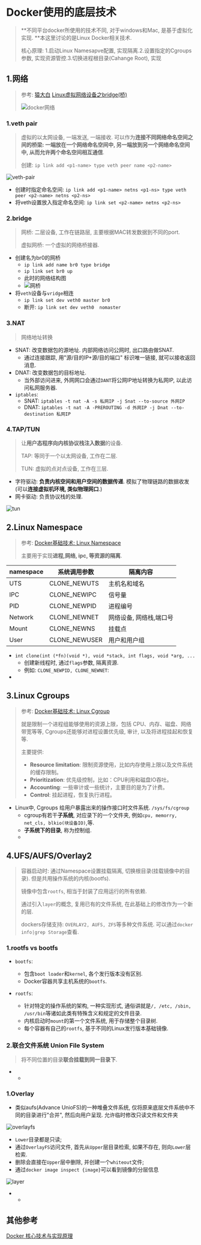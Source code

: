 

# Docker使用的底层技术

> **不同平台docker所使用的技术不同, 对于windows和Mac, 是基于虚拟化实现. **本这里讨论的是Linux Docker相关技术.
>
> 核心原理: 1.启动Linux Namesapve配置, 实现隔离.2.设置指定的Cgroups参数, 实现资源管控.3.切换进程根目录(Cahange Root), 实现

## 1.网络

> 参考: [猿大白](https://ctimbai.github.io/) [Linux虚拟网络设备之bridge(桥)](https://segmentfault.com/a/1190000009491002)
>
> ![docker网络](./image/docker网络.png)



### 1.veth pair

> 虚拟的以太网设备, 一端发送, 一端接收. 可以作为**连接不同网络命名空间之间的桥梁: 一端放在一个网络命名空间中, 另一端放到另一个网络命名空间中, 从而允许两个命名空间相互通信**.
>
> 创建: `ip link add <p1-name> type veth peer name <p2-name>`

![veth-pair](./image/veth-pair.png)

- 创建时指定命名空间: `ip link add <p1-name> netns <p1-ns> type veth peer <p2-name> netns <p2-ns>`
- 将veth设置放入指定命名空间: `ip link set <p2-name> netns <p2-ns>`

### 2.bridge

> 网桥: 二层设备, 工作在链路层, 主要根据MAC转发数据到不同的port.
>
> 虚拟网桥: 一个虚拟的网络桥接器.

- 创建名为br0的网桥
    - `ip link add name br0 type bridge`
    - `ip link set br0 up`
    - 此时的网络结构图
    - ![网桥](./image/bridge_0.jpg)
- 将`veth`设备与`vridge`相连
    - `ip link set dev veth0 master br0`
    - 断开: `ip link set dev veth0  nomaster`

### 3.NAT

> 网络地址转换

- SNAT: 改变数据包的源地址. 内部网络访问公网时, 出口路由做SNAT.
    - 通过连接跟踪, 用"源/目的IP+源/目的端口" 标识唯一链接, 就可以接收返回消息.
- DNAT: 改变数据包的目标地址.
    - 当外部访问进来, 外网网口会通过`DANT`将公网IP地址转换为私网IP, 以此访问私网服务器.
- `iptables`:
    - SNAT: `iptables -t nat -A -s 私网IP -j Snat --to-source 外网IP`
    - DNAT: `iptables -t nat -A -PREROUTING -d 外网IP -j Dnat --to-destination 私网IP`

### 4.TAP/TUN

> 让**用户态程序向内核协议栈注入数据**的设备.
>
> TAP: 等同于一个以太网设备, 工作在二层.
>
> TUN: 虚拟的点对点设备, 工作在三层.

- 字符驱动: **负责内核空间和用户空间的数据传递**. 模拟了物理链路的数据收发(可以**连接虚拟机环境, 类似物理网口**.)
- 网卡驱动: 负责协议栈的处理.

![tun](./image/virtual-device-tuntap-4.png)

## 2.Linux Namespace

> 参考: [Docker基础技术: Linux Namespace](https://coolshell.cn/articles/17010.html)
>
> 主要用于实现**进程,网络, ipc, 等资源的隔离**.

| namespace | 系统调用参数  | 隔离内容                |
| --------- | ------------- | ----------------------- |
| UTS       | CLONE_NEWUTS  | 主机名和域名            |
| IPC       | CLONE_NEWIPC  | 信号量                  |
| PID       | CLONE_NEWPID  | 进程编号                |
| Network   | CLONE_NEWNET  | 网络设备, 网络栈,端口号 |
| Mount     | CLONE_NEWNS   | 挂载点                  |
| User      | CLONE_NEWUSER | 用户和用户组            |

- `int clone(int (*fn)(void *), void *stack, int flags, void *arg, ...`
    - 创建新线程时, 通过`flags`参数, 隔离资源.
    - 例如: `CLONE_NEWPID, CLONE_NEWNET`:
-  

## 3.Linux Cgroups

> 参考: [Docker基础技术: Linux Cgroup](https://coolshell.cn/articles/17049.html)
>
> 就是限制一个进程组能够使用的资源上限，包括 CPU、内存、磁盘、网络带宽等等, Cgroups还能够对进程设置优先级, 审计, 以及将进程挂起和恢复等.
>
> 主要提供: 
>
> - **Resource limitation**: 限制资源使用，比如内存使用上限以及文件系统的缓存限制。
> - **Prioritization**: 优先级控制，比如：CPU利用和磁盘IO吞吐。
> - **Accounting**: 一些审计或一些统计，主要目的是为了计费。
> - **Control**: 挂起进程，恢复执行进程。

- Linux中, Cgroups 给用户暴露出来的操作接口时文件系统. `/sys/fs/cgroup`
    - cgroup有若干**子系统**, 对应录下的一个文件夹, 例如`cpu, memorry, net_cls, blkio(块设备IO)`,等.
    - **子系统下的目录**, 称为控制组.
    - 

## 4.UFS/AUFS/Overlay2

> 容器启动时: 通过Namespace设置挂载隔离, 切换根目录(挂载镜像中的目录). 但是共用操作系统的内核(bootfs).
>
> 镜像中包含`rootfs`, 相当于封装了应用运行的所有依赖.
>
> 通过引入`layer`的概念, 复用已有的文件系统, 在此基础上的修改作为一个新的层.
>
> dockers存储支持: `OVERLAY2, AUFS, ZFS`等多种文件系统. 可以通过`docker info|grep Storage`查看.
>

### 1.rootfs vs bootfs

- `bootfs`:
    - 包含`boot loader`和`kernel`, 各个发行版本没有区别.
    - Docker容器共享主机系统的`bootfs`.

- `rootfs`: 
    - 针对特定的操作系统的架构, 一种实现形式, 通俗讲就是`/, /etc, /sbin, /usr/bin`等诸如此类有特殊含义和规定的文件目录.
    - 内核启动时`mount`的第一个文件系统, 用于存储整个目录树.
    - 每个容器有自己的`rootfs`, 基于不同的Linux发行版本基础镜像.

### 2.联合文件系统 Union File System

> 将不同位置的目录**联合挂载到同一目录下**.

- - 

### 1.Overlay

- 类似aufs(Advance UnioFS)的一种堆叠文件系统,  仅将原来底层文件系统中不同的目录进行"合并", 然后向用户呈现. 允许临时修改只读文件和文件夹

![overlayfs](./image/overlayfs.png)

- `Lower`目录都是只读;
- 通过`OverlayFS`访问文件, 首先从`Upper`层目录检索, 如果不存在, 则向`Lower`层检索.
- 删除会直接在`Upper`层中删除, 并创建一个`whiteout`文件;
- 通过`docker image inspect {image}`可以看到镜像的分层信息

![layer](./image/layer.jpg)

- - 

## 其他参考

[Docker 核心技术与实现原理](https://draveness.me/docker/)

